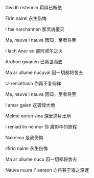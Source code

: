 Gwidh ristennin
羁绊已断绝

Firin nairel
永生伤悔

I fae narchannen
那灵魂覆灭

Ma, nauva i nauva
因知，至者将至

I lach Anor ed
那阿诺尔之火

Ardhon gwanen
已离世而去

Ma ar ullume nucuval
因一切都将舍去

U-reniathach
你再不复徜徉

Ma, nauva i nauva
因知，至者将至

I amar galen
这碧绿大地

Melme noren sina
深爱这片土地

I reniad lin ne mor
你 魔影中的旅程

Nairelma
是我伤悔

ilfirin nairel
永生伤悔

Ma ar ullume nucu
因一切都将舍去

Nauva nuura I' aeraon
亦将甚于海之深邃